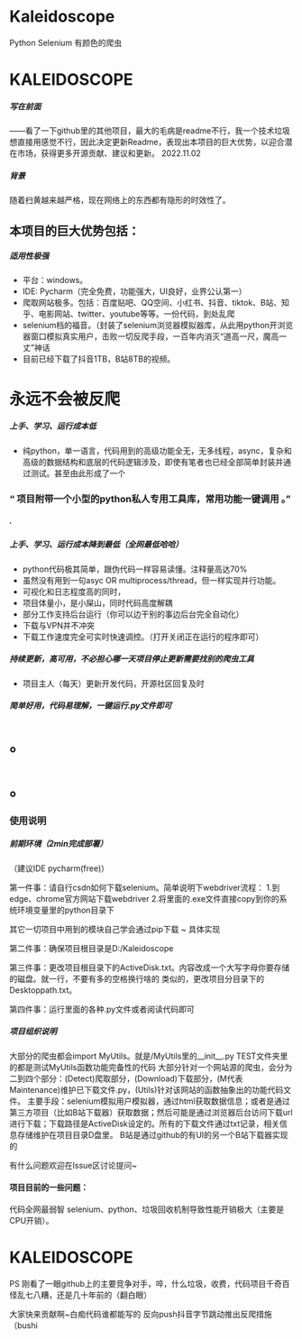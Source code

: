 # Kaleidoscope

Python Selenium 有颜色的爬虫

# KALEIDOSCOPE

##### 写在前面

——看了一下github里的其他项目，最大的毛病是readme不行，我一个技术垃圾想直接用感觉不行，因此决定更新Readme，表现出本项目的巨大优势，以迎合潜在市场，获得更多开源贡献、建议和更新。 2022.11.02

##### 背景

随着扫黄越来越严格，现在网络上的东西都有隐形的时效性了。

## 本项目的巨大优势包括：

##### 适用性极强

- 平台：windows。
- IDE: Pycharm（完全免费，功能强大，UI良好，业界公认第一）
- 爬取网站极多。包括：百度贴吧、QQ空间、小红书、抖音、tiktok、B站、知乎、电影网站、twitter、youtube等等。一份代码，到处乱爬
- selenium档的福音。（封装了selenium浏览器模拟器库，从此用python开浏览器窗口模拟真实用户，击败一切反爬手段，一百年内消灭“道高一尺，魔高一丈”神话
- 目前已经下载了抖音1TB，B站8TB的视频。

# 永远不会被反爬

##### 上手、学习、运行成本低

- 纯python，单一语言，代码用到的高级功能全无，无多线程，async，复杂和高级的数据结构和底层的代码逻辑涉及，即使有笔者也已经全部简单封装并通过测试。甚至由此形成了一个

### “ 项目附带一个小型的python私人专用工具库，常用功能一键调用 。”

##### .

##### 上手、学习、运行成本降到最低（全网最低哈哈）

- python代码极其简单，跟伪代码一样容易读懂。注释量高达70%
- 虽然没有用到一句asyc OR multiprocess/thread，但一样实现并行功能。
- 可视化和日志程度高的同时，
- 项目体量小，是小屎山，同时代码高度解耦
- 部分工作支持后台运行（你可以边干别的事边后台完全自动化）
- 下载与VPN并不冲突
- 下载工作速度完全可实时快速调控。（打开关闭正在运行的程序即可）

##### 持续更新，高可用，不必担心哪一天项目停止更新需要找别的爬虫工具

- 项目主人（每天）更新开发代码，开源社区回复及时

##### 简单好用，代码易理解，一键运行.py文件即可

# 。

# 。

### 使用说明

##### 前期环境（2min完成部署）

（建议IDE pycharm(free)）

第一件事：请自行csdn如何下载selenium。简单说明下webdriver流程：
1.到edge、chrome官方网站下载webdriver
2.将里面的.exe文件直接copy到你的系统环境变量里的python目录下

其它一切项目中用到的模块自己学会通过pip下载 ~
具体实现

第二件事：确保项目根目录是D:/Kaleidoscope

第三件事：更改项目根目录下的ActiveDisk.txt。内容改成一个大写字母你要存储的磁盘。就一行，不要有多的空格换行啥的
类似的，更改项目分目录下的Desktoppath.txt。

第四件事：运行里面的各种.py文件或者阅读代码即可

##### 项目组织说明

大部分的爬虫都会import MyUtils。就是/MyUtils里的__init__.py
TEST文件夹里的都是测试MyUtils函数功能完备性的代码
大部分针对一个网站源的爬虫，会分为二到四个部分：(Detect)爬取部分，(Download)下载部分，(M代表Maintenance)维护已下载文件.py，(Utils)针对该网站的函数抽象出的功能代码文件。
主要手段：selenium模拟用户模拟器，通过html获取数据信息；或者是通过第三方项目（比如B站下载器）获取数据；然后可能是通过浏览器后台访问下载url进行下载；下载路径是ActiveDisk设定的。所有的下载文件通过txt记录，相关信息存储维护在项目目录D盘里。
B站是通过github的有UI的另一个B站下载器实现的

有什么问题欢迎在Issue区讨论提问~

#### 项目目前的一些问题：

代码全网最弱智
selenium、python、垃圾回收机制导致性能开销极大（主要是CPU开销）。

# KALEIDOSCOPE

PS 刚看了一眼github上的主要竞争对手，啐，什么垃圾，收费，代码项目千奇百怪乱七八糟，还是几十年前的（翻白眼）

大家快来贡献啊~白痴代码谁都能写的 反向push抖音字节跳动推出反爬措施（bushi